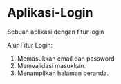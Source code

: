 # Aplikasi-Login
Sebuah aplikasi dengan fitur login

Alur Fitur Login:
1. Memasukkan email dan password
2. Memvalidasi masukkan.
3. Menampilkan halaman beranda.
